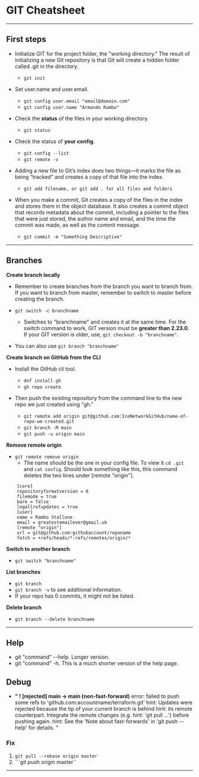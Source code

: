 # GIT Cheatsheet
---

## First steps

- Initialize GIT for the project folder, the "working directory." The result of initializing a new Git repository is that Git will create a hidden folder called .git in the directory.
	- `git init`

- Set user.name and user.email.
	- `git config user.email "email@domain.com"`
	-  `git config user.name "Armando Rambo"`

- Check the **status** of the files in your working directory.
	- `git status`
	
- Check the status of **your config**.
	- ``git config --list``
	- ``git remote -v``

- Adding a new file to Git’s index does two things—it marks the file as being “tracked” and creates a copy of that file into the index.
	- `git add filename, or git add . for all files and folders`

- When you make a commit, Git creates a copy of the files in the index and stores them in the object database. It also creates a commit object that records metadata about the commit, including a pointer to the files that were just stored, the author name and email, and the time the commit was made, as well as the commit message.
	- `git commit -m "Something Descriptive"`

---

## Branches

**Create branch locally**
- Remember to create branches from the branch you want to branch from. If you want to branch from master, remember to switch to master before creating the branch.
- ``git switch -c branchname``
	- Switches to "branchname" and creates it at the same time. For the switch command to work, GIT version must be **greater than 2.23.0**. If your GIT version is older, use, `git checkout -b "branchname"`.
	
- You can also use `git branch "branchname"`

**Create branch on GitHub from the CLI**
- Install the GitHub cli tool.
	- `dnf install gh`
	- `gh repo create`
	
- Then push the existing repository from the command line to the new repo we just created using "gh."
	- `git remote add origin git@github.com:IceNetworkGitHub/name-of-repo-we-created.git`
	- `git branch -M main`
	- `git push -u origin main`

**Remove remote origin**
- ``git remote remove origin``
	- The name should be the one in your config file. To view it ``cd .git`` and ``cat config``. Should look something like this, this command deletes the two lines under [remote "origin"].
```
	[core]
	repositoryformatversion = 0
	filemode = true
	bare = false
	logallrefupdates = true
	[user]
	name = Rambo Stallone
	email = greatestemailever@gmail.uk
	[remote "origin"]
	url = git@github.com:githubaccount/reponame
	fetch = +refs/heads/*:refs/remotes/origin/*
```

**Switch to another branch**
- `git switch "branchname"`

**List branches**
- `git branch`
- `git branch -v` to see additional information.
- If your repo has 0 commits, it might not be listed.

**Delete branch**
- `git branch --delete branchname`

---

## Help

- git "command" --help. Longer version.
- git "command" -h. This is a much shorter version of the help page. 


## Debug
- **" ! [rejected]        main -> main (non-fast-forward)**
error: failed to push some refs to 'github.com:accountname/terraform.git'
hint: Updates were rejected because the tip of your current branch is behind
hint: its remote counterpart. Integrate the remote changes (e.g.
hint: 'git pull ...') before pushing again.
hint: See the 'Note about fast-forwards' in 'git push --help' for details.
"
### Fix 
1. ``git pull --rebase origin master``
2. ```git push origin master``

---